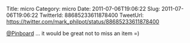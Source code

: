 Title: micro
Category: micro
Date: 2011-07-06T19:06:22
Slug: 2011-07-06T19:06:22
TwitterId: 88685233611878400
TweetUrl: https://twitter.com/mark_philpot/status/88685233611878400

[@Pinboard](https://twitter.com/Pinboard) ... it would be great not to miss an item =)